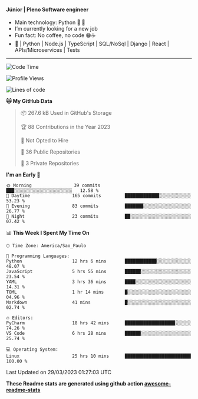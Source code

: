 #### Júnior | Pleno Software engineer 

- Main technology: Python 🐍 💖
- I’m currently looking for a new job
- Fun fact: No coffee, no code 😁☕
- 📖 | Python | Node.js | TypeScript | SQL/NoSql | Django | React | APIs/Microservices | Tests 
---
<!--START_SECTION:waka-->
![Code Time](http://img.shields.io/badge/Code%20Time-653%20hrs%2012%20mins-blue)

![Profile Views](http://img.shields.io/badge/Profile%20Views-6-blue)

![Lines of code](https://img.shields.io/badge/From%20Hello%20World%20I%27ve%20Written-10.6%20million%20lines%20of%20code-blue)

**🐱 My GitHub Data** 

> 📦 267.6 kB Used in GitHub's Storage 
 > 
> 🏆 88 Contributions in the Year 2023
 > 
> 🚫 Not Opted to Hire
 > 
> 📜 36 Public Repositories 
 > 
> 🔑 3 Private Repositories 
 > 
**I'm an Early 🐤** 

```text
🌞 Morning                39 commits          ███░░░░░░░░░░░░░░░░░░░░░░   12.58 % 
🌆 Daytime                165 commits         █████████████░░░░░░░░░░░░   53.23 % 
🌃 Evening                83 commits          ███████░░░░░░░░░░░░░░░░░░   26.77 % 
🌙 Night                  23 commits          ██░░░░░░░░░░░░░░░░░░░░░░░   07.42 % 
```


📊 **This Week I Spent My Time On** 

```text
🕑︎ Time Zone: America/Sao_Paulo

💬 Programming Languages: 
Python                   12 hrs 6 mins       ████████████░░░░░░░░░░░░░   48.07 % 
JavaScript               5 hrs 55 mins       ██████░░░░░░░░░░░░░░░░░░░   23.54 % 
YAML                     3 hrs 36 mins       ████░░░░░░░░░░░░░░░░░░░░░   14.31 % 
TOML                     1 hr 14 mins        █░░░░░░░░░░░░░░░░░░░░░░░░   04.96 % 
Markdown                 41 mins             █░░░░░░░░░░░░░░░░░░░░░░░░   02.74 % 

🔥 Editors: 
PyCharm                  18 hrs 42 mins      ███████████████████░░░░░░   74.26 % 
VS Code                  6 hrs 28 mins       ██████░░░░░░░░░░░░░░░░░░░   25.74 % 

💻 Operating System: 
Linux                    25 hrs 10 mins      █████████████████████████   100.00 % 
```


 Last Updated on 29/03/2023 01:27:03 UTC
<!--END_SECTION:waka-->

**These Readme stats are generated using github action [awesome-readme-stats](https://github.com/anmol098/waka-readme-stats)**
